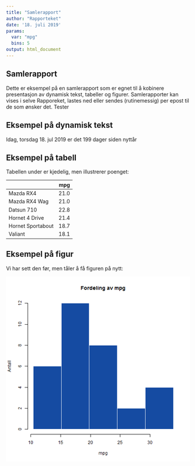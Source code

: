 ```yaml
---
title: "Samlerapport"
author: "Rapporteket"
date: '18. juli 2019'
params:
  var: "mpg"
  bins: 5
output: html_document
---
```





## Samlerapport
Dette er eksempel på en samlerapport som er egnet til å kobinere presentasjon
av dynamisk tekst, tabeller og figurer. Samlerapporter kan vises i selve
Rapporeket, lastes ned eller sendes (rutinemessig) per epost til de som ønsker
det. Tester 


## Eksempel på dynamisk tekst
Idag, torsdag 18. jul 2019 er det
199 dager siden nyttår


## Eksempel på tabell
Tabellen under er kjedelig, men illustrerer poenget:

<table class="table table-striped table-hover table-condensed" style="margin-left: auto; margin-right: auto;">
 <thead>
  <tr>
   <th style="text-align:left;">   </th>
   <th style="text-align:right;"> mpg </th>
  </tr>
 </thead>
<tbody>
  <tr>
   <td style="text-align:left;"> Mazda RX4 </td>
   <td style="text-align:right;"> 21.0 </td>
  </tr>
  <tr>
   <td style="text-align:left;"> Mazda RX4 Wag </td>
   <td style="text-align:right;"> 21.0 </td>
  </tr>
  <tr>
   <td style="text-align:left;"> Datsun 710 </td>
   <td style="text-align:right;"> 22.8 </td>
  </tr>
  <tr>
   <td style="text-align:left;"> Hornet 4 Drive </td>
   <td style="text-align:right;"> 21.4 </td>
  </tr>
  <tr>
   <td style="text-align:left;"> Hornet Sportabout </td>
   <td style="text-align:right;"> 18.7 </td>
  </tr>
  <tr>
   <td style="text-align:left;"> Valiant </td>
   <td style="text-align:right;"> 18.1 </td>
  </tr>
</tbody>
</table>


## Eksempel på figur
Vi har sett den før, men tåler å få figuren på nytt:

![plot of chunk eksFig](figure/eksFig-1.png)
